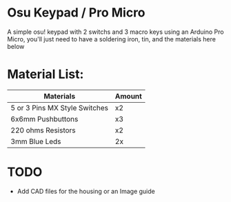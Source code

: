 # Osu Keypad / Pro Micro
A simple osu! keypad with 2 switchs and 3 macro keys using an Arduino Pro Micro, you'll just need to have a soldering iron, tin, and the materials here below

# Material List:
Materials  | Amount
------------- | -------------
5 or 3 Pins MX Style Switches  | x2
6x6mm Pushbuttons | x3
220 ohms Resistors  | x2
3mm Blue Leds  | 2x

# TODO
* Add CAD files for the housing or an Image guide
